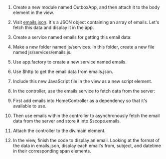 1. Create a new module named OutboxApp, and then attach it to the body element in the view.

2. Visit [emails.json](https://s3.amazonaws.com/codecademy-content/courses/ltp4/emails-api/emails.json). It's a JSON object containing an array of emails. Let's fetch this data and display it in the app.

3. Create a service named emails for getting this email data:
  1. Make a new folder named js/services. In this folder, create a new file named js/services/emails.js.
  2. Use app.factory to create a new service named emails.
  3. Use $http to get the email data from emails.json.

4. Include this new JavaScript file in the view as a new script element.

5. In the controller, use the emails service to fetch data from the server:
  1. First add emails into HomeController as a dependency so that it's available to use.
  2. Then use emails within the controller to asynchronously fetch the email data from the server and store it into $scope.emails.

6. Attach the controller to the div.main element.

7. In the view, finish the code to display an email. Looking at the format of the data in emails.json, display each email's from, subject, and datetime in their corresponding span elements.

